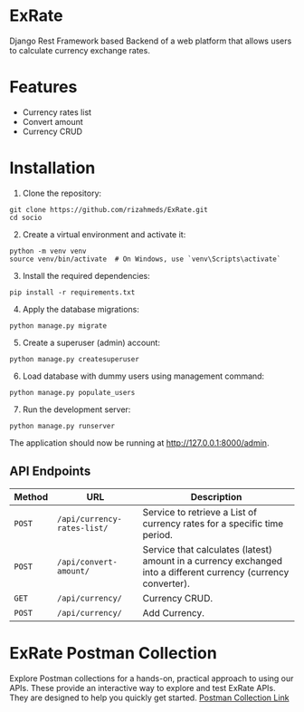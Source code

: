 # ExRate
Django Rest Framework based Backend of a web platform that allows users to calculate currency exchange rates.

# Features

- Currency rates list
- Convert amount
- Currency CRUD

# Installation

1. Clone the repository:
```
git clone https://github.com/rizahmeds/ExRate.git
cd socio
```
2. Create a virtual environment and activate it:
```
python -m venv venv
source venv/bin/activate  # On Windows, use `venv\Scripts\activate`
```
3. Install the required dependencies:
```
pip install -r requirements.txt
```
4. Apply the database migrations:
```
python manage.py migrate
```
5. Create a superuser (admin) account:
```
python manage.py createsuperuser
```
6. Load database with dummy users using management command:
```
python manage.py populate_users
```
7. Run the development server:
```
python manage.py runserver
```

The application should now be running at http://127.0.0.1:8000/admin.

## API Endpoints

| Method   | URL                                      | Description                              |
| -------- | ---------------------------------------- | ---------------------------------------- |
| `POST`   | `/api/currency-rates-list/`              | Service to retrieve a List of currency rates for a specific time period. |
| `POST`   | `/api/convert-amount/`                   | Service that calculates (latest) amount in a currency exchanged into a different currency (currency converter). |
| `GET`    | `/api/currency/`                         | Currency CRUD. |
| `POST`   | `/api/currency/`                         | Add Currency. |


# ExRate Postman Collection
Explore Postman collections for a hands-on, practical approach to using our APIs. These provide an interactive way to explore and test ExRate APIs. They are designed to help you quickly get started.
[Postman Collection Link](ExRateAPI.postman_collection.json)
